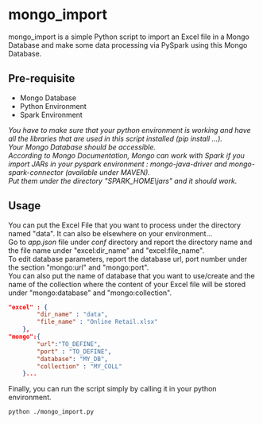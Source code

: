 # mongo_import

mongo_import is a simple Python script to import an Excel file in a Mongo Database and make some data processing via PySpark using this Mongo Database.

## Pre-requisite

* Mongo Database
* Python Environment 
* Spark Environment

*You have to make sure that your python environment is working and have all the libraries that are used in this script installed (pip install ...).*  
*Your Mongo Database should be accessible.*  
*According to Mongo Documentation, Mongo can work with Spark if you import JARs in your pyspark environment : mongo-java-driver and mongo-spark-connector (available under MAVEN).*   
*Put them under the directory "SPARK_HOME\jars" and it should work.*  
  
## Usage
You can put the Excel File that you want to process under the directory named "data". It can also be elsewhere on your environment...  
Go to *app.json* file under *conf* directory and report the directory name and the file name under "excel:dir_name" and "excel:file_name".   
To edit database parameters, report the database url, port number under the section "mongo:url" and "mongo:port".  
You can also put the name of database that you want to use/create and the name of the collection where the content of your Excel file will be stored under "mongo:database" and "mongo:collection".  
```json
"excel" : {
		"dir_name" : "data",
		"file_name" : "Online Retail.xlsx"
	},
"mongo":{
		"url":"TO_DEFINE",
		"port" : "TO_DEFINE",
		"database": "MY_DB",
		"collection" : "MY_COLL"
	}...	
```

Finally, you can run the script simply by calling it in your python environment.  


```shell
python ./mongo_import.py
```